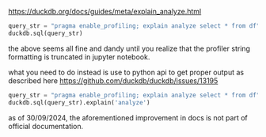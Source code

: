 https://duckdb.org/docs/guides/meta/explain_analyze.html


```python
query_str = "pragma enable_profiling; explain analyze select * from df"
duckdb.sql(query_str)
```

the above seems all fine and dandy until you realize that the profiler string formatting is truncated in jupyter notebook.

what you need to do instead is use to python api to get proper output as described here
https://github.com/duckdb/duckdb/issues/13195

```python
query_str = "pragma enable_profiling; explain analyze select * from df"
duckdb.sql(query_str).explain('analyze')
```

as of 30/09/2024, the aforementioned improvement in docs is not part of official documentation.